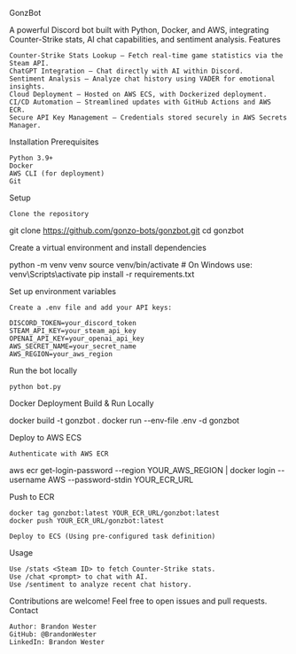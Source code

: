 GonzBot



A powerful Discord bot built with Python, Docker, and AWS, integrating Counter-Strike stats, AI chat capabilities, and sentiment analysis.
Features

    Counter-Strike Stats Lookup – Fetch real-time game statistics via the Steam API.
    ChatGPT Integration – Chat directly with AI within Discord.
    Sentiment Analysis – Analyze chat history using VADER for emotional insights.
    Cloud Deployment – Hosted on AWS ECS, with Dockerized deployment.
    CI/CD Automation – Streamlined updates with GitHub Actions and AWS ECR.
    Secure API Key Management – Credentials stored securely in AWS Secrets Manager.

Installation
Prerequisites

    Python 3.9+
    Docker
    AWS CLI (for deployment)
    Git

Setup

    Clone the repository

git clone https://github.com/gonzo-bots/gonzbot.git
cd gonzbot

Create a virtual environment and install dependencies

python -m venv venv
source venv/bin/activate  # On Windows use: venv\Scripts\activate
pip install -r requirements.txt

Set up environment variables

    Create a .env file and add your API keys:

    DISCORD_TOKEN=your_discord_token
    STEAM_API_KEY=your_steam_api_key
    OPENAI_API_KEY=your_openai_api_key
    AWS_SECRET_NAME=your_secret_name
    AWS_REGION=your_aws_region

Run the bot locally

    python bot.py

 Docker Deployment
Build & Run Locally

docker build -t gonzbot .
docker run --env-file .env -d gonzbot

Deploy to AWS ECS

    Authenticate with AWS ECR

aws ecr get-login-password --region YOUR_AWS_REGION | docker login --username AWS --password-stdin YOUR_ECR_URL

Push to ECR

    docker tag gonzbot:latest YOUR_ECR_URL/gonzbot:latest
    docker push YOUR_ECR_URL/gonzbot:latest

    Deploy to ECS (Using pre-configured task definition)

 Usage

    Use /stats <Steam ID> to fetch Counter-Strike stats.
    Use /chat <prompt> to chat with AI.
    Use /sentiment to analyze recent chat history.


Contributions are welcome! Feel free to open issues and pull requests.
Contact

    Author: Brandon Wester
    GitHub: @BrandonWester
    LinkedIn: Brandon Wester
